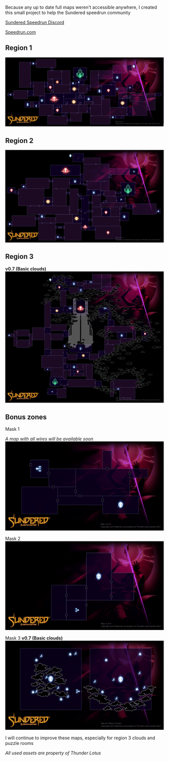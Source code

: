 Because any up to date full maps weren't accessible anywhere, I created this small project to help the Sundered speedrun community

[Sundered Speedrun Discord](https://discordapp.com/invite/vHRDAkX)

[Speedrun.com](https://www.speedrun.com/sundered/)

## Region 1

![SunderedMaps Region 1](SunderedMaps_Region1.png)

## Region 2
![SunderedMaps Region 2](SunderedMaps_Region2.png)

## Region 3
**v0.7 (Basic clouds)**
![SunderedMaps Region 3](SunderedMaps_Region3.png)

## Bonus zones
Mask 1

*A map with all wires will be available soon*
![SunderedMaps Bonus Region 1](SunderedMaps_BonusR1.png)

Mask 2 
![SunderedMaps Bonus Region 2](SunderedMaps_BonusR2.png)

Mask 3
**v0.7 (Basic clouds)**
![SunderedMaps Bonus Region 3](SunderedMaps_BonusR3.png)

I will continue to improve these maps, especially for region 3 clouds and puzzle rooms

*All used assets are property of Thunder Lotus*
